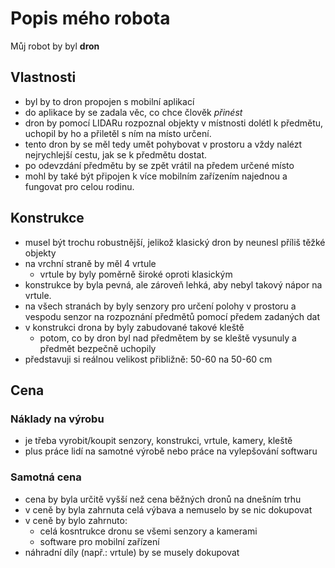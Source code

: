 # __Popis mého robota__

Můj robot by byl __dron__

## Vlastnosti
- byl by to dron propojen s mobilní aplikací
- do aplikace by se zadala věc, co chce člověk _přinést_ 
- dron by pomocí LIDARu rozpoznal objekty v místnosti dolétl k předmětu, uchopil by ho a přiletěl s ním na místo určení.
- tento dron by se měl tedy umět pohybovat v prostoru a vždy nalézt nejrychlejší cestu, jak se k předmětu dostat.
- po odevzdání předmětu by se zpět vrátil na předem určené místo
- mohl by také být připojen k více mobilním zařízením najednou a fungovat pro celou rodinu.

## Konstrukce
- musel být trochu robustnější, jelikož klasický dron by neunesl příliš těžké objekty
- na vrchní straně by měl 4 vrtule
    - vrtule by byly poměrně široké oproti klasickým
- konstrukce by byla pevná, ale zároveň lehká, aby nebyl takový nápor na vrtule.
- na všech stranách by byly senzory pro určení polohy v prostoru a vespodu senzor na rozpoznání předmětů pomocí předem zadaných dat
- v konstrukci drona by byly zabudované takové kleště
    - potom, co by dron byl nad předmětem by se kleště vysunuly a předmět bezpečně uchopily
- představuji si reálnou velikost přibližně: 50-60 na 50-60 cm

## Cena

### Náklady na výrobu
- je třeba vyrobit/koupit senzory, konstrukci, vrtule, kamery, kleště
- plus práce lidí na samotné výrobě nebo práce na vylepšování softwaru 

### Samotná cena
- cena by byla určitě vyšší než cena běžných dronů na dnešním trhu
- v ceně by byla zahrnuta celá výbava a nemuselo by se nic dokupovat
- v ceně by bylo zahrnuto: 
    - celá kosntrukce dronu se všemi senzory a kamerami
    - software pro mobilní zařízení
- náhradní díly (např.: vrtule) by se musely dokupovat
